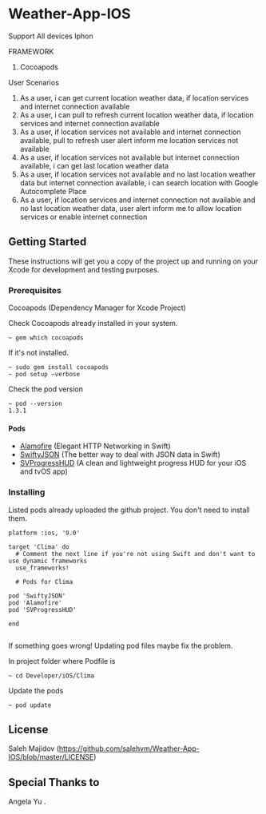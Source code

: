 # Weather-App-IOS
Support All devices Iphon


FRAMEWORK 
1) Cocoapods


User Scenarios

1) As a user, i can get current location weather data, if location services and internet connection available
2) As a user, i can pull to refresh current location weather data, if location services and internet connection available
3) As a user, if location services not available and internet connection available, pull to refresh user alert inform me location services not available
4) As a user, if location services not available but internet connection available, i can get last location weather data
5) As a user, if location services not available and no last location weather data but internet connection available, i can search location with Google Autocomplete Place
6) As a user, if location services and internet connection not available and no last location weather data, user alert inform me to allow location services or enable internet connection


## Getting Started

These instructions will get you a copy of the project up and running on your Xcode for development and testing purposes.

### Prerequisites

Cocoapods (Dependency Manager for Xcode Project)

Check Cocoapods already installed in your system.

```
~ gem which cocoapods
```

If it's not installed.

```
~ sudo gem install cocoapods
~ pod setup —verbose
```

Check the pod version

```
~ pod --version
1.3.1
```

#### Pods

* [Alamofire](https://github.com/Alamofire/Alamofire) (Elegant HTTP Networking in Swift)
* [SwiftyJSON](https://github.com/SwiftyJSON/SwiftyJSON) (The better way to deal with JSON data in Swift)
* [SVProgressHUD](https://github.com/SVProgressHUD/SVProgressHUD) (A clean and lightweight progress HUD for your iOS and tvOS app)

### Installing

Listed pods already uploaded the github project. You don't need to install them.

```
platform :ios, '9.0'

target 'Clima' do
  # Comment the next line if you're not using Swift and don't want to use dynamic frameworks
  use_frameworks!

  # Pods for Clima

pod 'SwiftyJSON'
pod 'Alamofire'
pod 'SVProgressHUD'

end


```

If something goes wrong! Updating pod files maybe fix the problem.

In project folder where Podfile is

```
~ cd Developer/iOS/Clima
```


Update  the pods
```
~ pod update
```

## License
Saleh Majidov (https://github.com/salehvm/Weather-App-IOS/blob/master/LICENSE)

## Special Thanks to

Angela Yu . 
